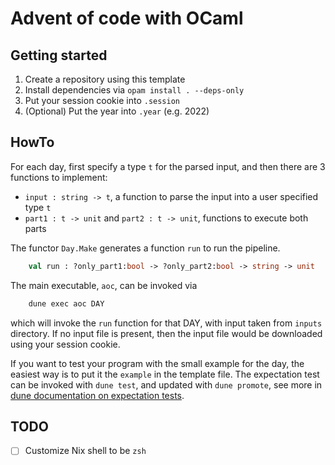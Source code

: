 # Advent of code with OCaml

## Getting started

1. Create a repository using this template
1. Install dependencies via `opam install . --deps-only`
1. Put your session cookie into `.session`
1. (Optional) Put the year into `.year` (e.g. 2022)

## HowTo

For each day, first specify a type `t` for the parsed input, and then
there are 3 functions to implement:

- `input : string -> t`, a function to parse the input into a user specified
    type `t`
- `part1 : t -> unit` and `part2 : t -> unit`, functions to execute both parts

The functor `Day.Make` generates a function `run` to run the pipeline.

```ocaml
    val run : ?only_part1:bool -> ?only_part2:bool -> string -> unit
```

The main executable, `aoc`, can be invoked via

```bash
    dune exec aoc DAY
```

which will invoke the `run` function for that DAY, with input taken from
`inputs` directory.
If no input file is present, then the input file would be downloaded using your
session cookie.

If you want to test your program with the small example for the day, the
easiest way is to put it the `example` in the template file.
The expectation test can be invoked with `dune test`, and updated with `dune
promote`, see more in [dune documentation on expectation
tests](https://dune.readthedocs.io/en/stable/tests.html#inline-expectation-tests).

## TODO
- [ ] Customize Nix shell to be `zsh`

